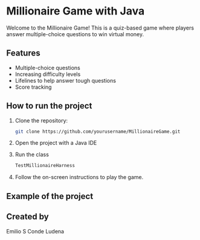 # Millionaire Game with Java

Welcome to the Millionaire Game! This is a quiz-based game where players answer multiple-choice questions to win virtual money.

## Features

- Multiple-choice questions
- Increasing difficulty levels
- Lifelines to help answer tough questions
- Score tracking

## How to run the project

1. Clone the repository:
    ```sh
    git clone https://github.com/yourusername/MillionaireGame.git
    ```
2. Open the project with a Java IDE

3. Run the class
    ```sh
    TestMillionaireHarness
    ```
4. Follow the on-screen instructions to play the game.

## Example of the project

## Created by

Emilio S Conde Ludena
